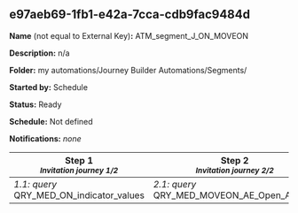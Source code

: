 ## e97aeb69-1fb1-e42a-7cca-cdb9fac9484d

**Name** (not equal to External Key)**:** ATM_segment_J_ON_MOVEON

**Description:** n/a

**Folder:** my automations/Journey Builder Automations/Segments/

**Started by:** Schedule

**Status:** Ready

**Schedule:** Not defined

**Notifications:** _none_


| Step 1<br>_<small>Invitation journey 1/2</small>_ | Step 2<br>_<small>Invitation journey 2/2<br></small>_ | Step 3<br>_<small>-</small>_ |
| --- | --- | --- |
| _1.1: query_<br>QRY_MED_ON_indicator_values | _2.1: query_<br>QRY_MED_MOVEON_AE_Open_Activity | _3.1: query_<br>QRY_ON_MOVEON_J_durante_Activity |
